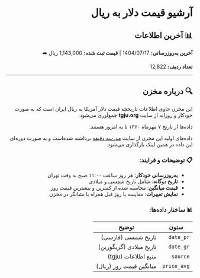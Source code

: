 
<div dir="rtl" align="right">
  <h1>آرشیو قیمت دلار به ریال</h1>

  <h2>📊 آخرین اطلاعات</h2>
  <p><strong>آخرین به‌روزرسانی:</strong> 1404/07/17 | <strong>قیمت ثبت شده:</strong> 1,143,000 ریال ➡️</p>
  <p><strong>تعداد ردیف‌:</strong> 12,822</p>

  <hr />

  <h2>🔍 درباره مخزن</h2>
  <p>این مخزن حاوی اطلاعات تاریخچه قیمت دلار آمریکا به ریال ایران است که به صورت خودکار و روزانه از سایت <strong>tgju.org</strong> جمع‌آوری می‌شود.</p>
  <p>داده‌ها از تاریخ ۷ مهرماه ۱۳۶۰ تا به امروز هستند.</p>
  <p>داده‌های اولیه این مخزن از سایت <a href="https://d-learn.ir/usd-price/">مدرسه دقیقه</a> برداشته شده‌است و به صورت دوره‌ای این داده‌ در همین لینک بارگذاری می‌شود.</p>

  <h3>📋 توضیحات و فرایند:</h3>
  <ul>
    <li><strong>به‌روزرسانی خودکار</strong>: هر روز ساعت ۱۱:۰۰ صبح به وقت تهران</li>
    <li><strong>تاریخ دوگانه</strong>: شامل تاریخ شمسی و میلادی</li>
    <li><strong>قیمت میانگین</strong>: محاسبه شده از کمترین و بیشترین قیمت روز</li>
    <li><strong>نمایش تغییرات</strong>: مقایسه با روز قبل همراه با نشانگر در مخزن</li>
  </ul>

  <h3>📊 ساختار داده‌ها:</h3>
  <table>
    <thead>
      <tr><th>ستون</th><th>توضیح</th></tr>
    </thead>
    <tbody>
      <tr><td><code>date_pr</code></td><td>تاریخ شمسی (فارسی)</td></tr>
      <tr><td><code>date_gr</code></td><td>تاریخ میلادی (گریگورین)</td></tr>
      <tr><td><code>source</code></td><td>منبع اطلاعات (tgju)</td></tr>
      <tr><td><code>price_avg</code></td><td>میانگین قیمت روز (ریال)</td></tr>
    </tbody>
  </table>
</div>
